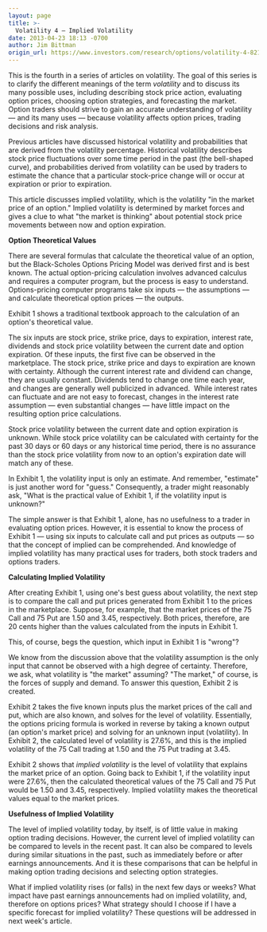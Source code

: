 ```yaml
---
layout: page
title: >-
  Volatility 4 – Implied Volatility
date: 2013-04-23 18:13 -0700
author: Jim Bittman
origin_url: https://www.investors.com/research/options/volatility-4-8211-implied-volatility/
---
```






This is the fourth in a series of articles on volatility. The goal of this series is to clarify the different meanings of the term *volatility* and to discuss its many possible uses, including describing stock price action, evaluating option prices, choosing option strategies, and forecasting the market. Option traders should strive to gain an accurate understanding of volatility — and its many uses — because volatility affects option prices, trading decisions and risk analysis.

  

Previous articles have discussed historical volatility and probabilities that are derived from the volatility percentage. Historical volatility describes stock price fluctuations over some time period in the past (the bell-shaped curve), and probabilities derived from volatility can be used by traders to estimate the chance that a particular stock-price change will or occur at expiration or prior to expiration.

  

This article discusses implied volatility, which is the volatility "in the market price of an option." Implied volatility is determined by market forces and gives a clue to what "the market is thinking" about potential stock price movements between now and option expiration.

  

**Option Theoretical Values**

  

There are several formulas that calculate the theoretical value of an option, but the Black-Scholes Options Pricing Model was derived first and is best known. The actual option-pricing calculation involves advanced calculus and requires a computer program, but the process is easy to understand. Options-pricing computer programs take six inputs — the assumptions — and calculate theoretical option prices — the outputs.

  

Exhibit 1 shows a traditional textbook approach to the calculation of an option's theoretical value.

  

The six inputs are stock price, strike price, days to expiration, interest rate, dividends and stock price volatility between the current date and option expiration. Of these inputs, the first five can be observed in the marketplace. The stock price, strike price and days to expiration are known with certainty. Although the current interest rate and dividend can change, they are usually constant. Dividends tend to change one time each year, and changes are generally well publicized in advanced.  While interest rates can fluctuate and are not easy to forecast, changes in the interest rate assumption — even substantial changes — have little impact on the resulting option price calculations.

  

Stock price volatility between the current date and option expiration is unknown. While stock price volatility can be calculated with certainty for the past 30 days or 60 days or any historical time period, there is no assurance than the stock price volatility from now to an option's expiration date will match any of these.

  

In Exhibit 1, the volatility input is only an estimate. And remember, "estimate" is just another word for "guess." Consequently, a trader might reasonably ask, "What is the practical value of Exhibit 1, if the volatility input is unknown?"

  

The simple answer is that Exhibit 1, alone, has no usefulness to a trader in evaluating option prices. However, it is essential to know the process of Exhibit 1 — using six inputs to calculate call and put prices as outputs — so that the concept of implied can be comprehended. And knowledge of implied volatility has many practical uses for traders, both stock traders and options traders.

  

**Calculating Implied Volatility**

  

After creating Exhibit 1, using one's best guess about volatility, the next step is to compare the call and put prices generated from Exhibit 1 to the prices in the marketplace. Suppose, for example, that the market prices of the 75 Call and 75 Put are 1.50 and 3.45, respectively. Both prices, therefore, are 20 cents higher than the values calculated from the inputs in Exhibit 1.

  

This, of course, begs the question, which input in Exhibit 1 is "wrong"?

  

We know from the discussion above that the volatility assumption is the only input that cannot be observed with a high degree of certainty. Therefore, we ask, what volatility is "the market" assuming? "The market," of course, is the forces of supply and demand. To answer this question, Exhibit 2 is created.

  

Exhibit 2 takes the five known inputs plus the market prices of the call and put, which are also known, and solves for the level of volatility. Essentially, the options pricing formula is worked in reverse by taking a known output (an option's market price) and solving for an unknown input (volatility). In Exhibit 2, the calculated level of volatility is 27.6%, and this is the implied volatility of the 75 Call trading at 1.50 and the 75 Put trading at 3.45.

  

Exhibit 2 shows that *implied volatility* is the level of volatility that explains the market price of an option. Going back to Exhibit 1, if the volatility input were 27.6%, then the calculated theoretical values of the 75 Call and 75 Put would be 1.50 and 3.45, respectively. Implied volatility makes the theoretical values equal to the market prices.

  

**Usefulness of Implied Volatility**

  

The level of implied volatility today, by itself, is of little value in making option trading decisions. However, the current level of implied volatility can be compared to levels in the recent past. It can also be compared to levels during similar situations in the past, such as immediately before or after earnings announcements. And it is these comparisons that can be helpful in making option trading decisions and selecting option strategies.

  

What if implied volatility rises (or falls) in the next few days or weeks? What impact have past earnings announcements had on implied volatility, and, therefore on options prices? What strategy should I choose if I have a specific forecast for implied volatility? These questions will be addressed in next week's article.




